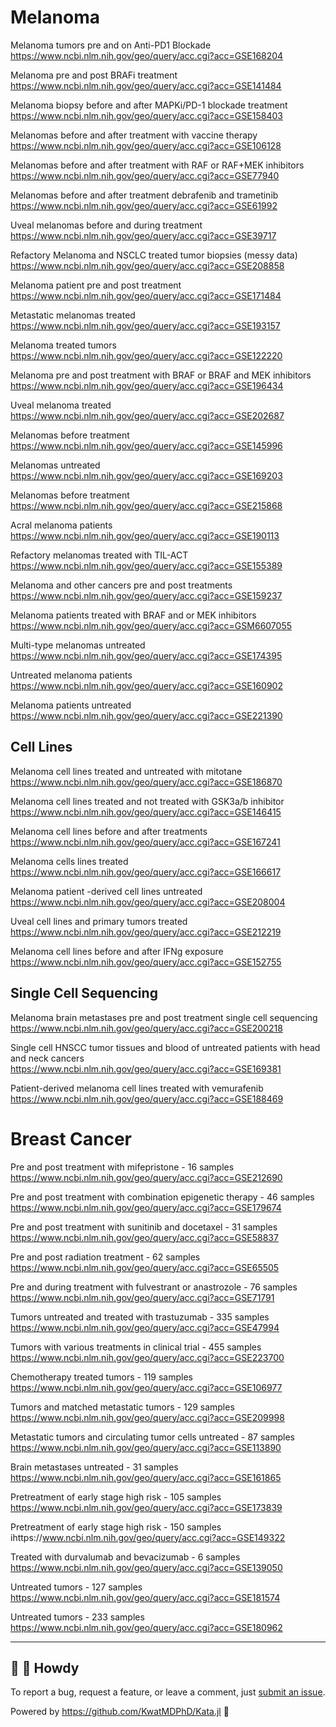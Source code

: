 # Melanoma

Melanoma tumors pre and on Anti-PD1 Blockade<br>
https://www.ncbi.nlm.nih.gov/geo/query/acc.cgi?acc=GSE168204

Melanoma pre and post BRAFi treatment<br>
https://www.ncbi.nlm.nih.gov/geo/query/acc.cgi?acc=GSE141484

Melanoma biopsy before and after MAPKi/PD-1 blockade treatment<br>
https://www.ncbi.nlm.nih.gov/geo/query/acc.cgi?acc=GSE158403

Melanomas before and after treatment with vaccine therapy<br>
https://www.ncbi.nlm.nih.gov/geo/query/acc.cgi?acc=GSE106128

Melanomas before and after treatment with RAF or RAF+MEK inhibitors<br>
https://www.ncbi.nlm.nih.gov/geo/query/acc.cgi?acc=GSE77940

Melanomas before and after treatment debrafenib and trametinib<br>
https://www.ncbi.nlm.nih.gov/geo/query/acc.cgi?acc=GSE61992

Uveal melanomas before and during treatment<br>
https://www.ncbi.nlm.nih.gov/geo/query/acc.cgi?acc=GSE39717

Refactory Melanoma and NSCLC treated tumor biopsies (messy data)<br>
https://www.ncbi.nlm.nih.gov/geo/query/acc.cgi?acc=GSE208858

Melanoma patient pre and post treatment<br>
https://www.ncbi.nlm.nih.gov/geo/query/acc.cgi?acc=GSE171484

Metastatic melanomas treated<br>
https://www.ncbi.nlm.nih.gov/geo/query/acc.cgi?acc=GSE193157

Melanoma treated tumors<br>
https://www.ncbi.nlm.nih.gov/geo/query/acc.cgi?acc=GSE122220

Melanoma pre and post treatment with BRAF or BRAF and MEK inhibitors<br>
https://www.ncbi.nlm.nih.gov/geo/query/acc.cgi?acc=GSE196434

Uveal melanoma treated<br>
https://www.ncbi.nlm.nih.gov/geo/query/acc.cgi?acc=GSE202687

Melanomas before treatment<br>
https://www.ncbi.nlm.nih.gov/geo/query/acc.cgi?acc=GSE145996

Melanomas untreated<br>
https://www.ncbi.nlm.nih.gov/geo/query/acc.cgi?acc=GSE169203

Melanomas before treatment<br>
https://www.ncbi.nlm.nih.gov/geo/query/acc.cgi?acc=GSE215868

Acral melanoma patients<br>
https://www.ncbi.nlm.nih.gov/geo/query/acc.cgi?acc=GSE190113

Refactory melanomas treated with TIL-ACT<br>
https://www.ncbi.nlm.nih.gov/geo/query/acc.cgi?acc=GSE155389

Melanoma and other cancers pre and post treatments<br>
https://www.ncbi.nlm.nih.gov/geo/query/acc.cgi?acc=GSE159237

Melanoma patients treated with BRAF and or MEK inhibitors<br>
https://www.ncbi.nlm.nih.gov/geo/query/acc.cgi?acc=GSM6607055

Multi-type melanomas untreated<br>
https://www.ncbi.nlm.nih.gov/geo/query/acc.cgi?acc=GSE174395

Untreated melanoma patients<br>
https://www.ncbi.nlm.nih.gov/geo/query/acc.cgi?acc=GSE160902

Melanoma patients untreated<br>
https://www.ncbi.nlm.nih.gov/geo/query/acc.cgi?acc=GSE221390

## Cell Lines

Melanoma cell lines treated and untreated with mitotane<br>
https://www.ncbi.nlm.nih.gov/geo/query/acc.cgi?acc=GSE186870

Melanoma cell lines treated and not treated with GSK3a/b inhibitor<br>
https://www.ncbi.nlm.nih.gov/geo/query/acc.cgi?acc=GSE146415

Melanoma cell lines before and after treatments<br>
https://www.ncbi.nlm.nih.gov/geo/query/acc.cgi?acc=GSE167241

Melanoma cells lines treated<br>
https://www.ncbi.nlm.nih.gov/geo/query/acc.cgi?acc=GSE166617

Melanoma patient -derived cell lines untreated<br>
https://www.ncbi.nlm.nih.gov/geo/query/acc.cgi?acc=GSE208004

Uveal cell lines and primary tumors treated<br>
https://www.ncbi.nlm.nih.gov/geo/query/acc.cgi?acc=GSE212219

Melanoma cell lines before and after IFNg exposure<br>
https://www.ncbi.nlm.nih.gov/geo/query/acc.cgi?acc=GSE152755

## Single Cell Sequencing

Melanoma brain metastases pre and post treatment single cell sequencing<br>
https://www.ncbi.nlm.nih.gov/geo/query/acc.cgi?acc=GSE200218

Single cell HNSCC tumor tissues and blood of untreated patients with head and neck cancers<br>
https://www.ncbi.nlm.nih.gov/geo/query/acc.cgi?acc=GSE169381

Patient-derived melanoma cell lines treated with vemurafenib<br>
https://www.ncbi.nlm.nih.gov/geo/query/acc.cgi?acc=GSE188469

# Breast Cancer

Pre and post treatment with mifepristone - 16 samples<br>
https://www.ncbi.nlm.nih.gov/geo/query/acc.cgi?acc=GSE212690

Pre and post treatment with combination epigenetic therapy - 46 samples<br>
https://www.ncbi.nlm.nih.gov/geo/query/acc.cgi?acc=GSE179674

Pre and post treatment with sunitinib and docetaxel - 31 samples<br>
https://www.ncbi.nlm.nih.gov/geo/query/acc.cgi?acc=GSE58837

Pre and post radiation treatment - 62 samples<br>
https://www.ncbi.nlm.nih.gov/geo/query/acc.cgi?acc=GSE65505

Pre and during treatment with fulvestrant or anastrozole - 76 samples<br>
https://www.ncbi.nlm.nih.gov/geo/query/acc.cgi?acc=GSE71791

Tumors untreated and treated with trastuzumab - 335 samples<br>
https://www.ncbi.nlm.nih.gov/geo/query/acc.cgi?acc=GSE47994

Tumors with various treatments in clinical trial - 455 samples<br>
https://www.ncbi.nlm.nih.gov/geo/query/acc.cgi?acc=GSE223700

Chemotherapy treated tumors - 119 samples<br>
https://www.ncbi.nlm.nih.gov/geo/query/acc.cgi?acc=GSE106977

Tumors and matched metastatic tumors - 129 samples<br>
https://www.ncbi.nlm.nih.gov/geo/query/acc.cgi?acc=GSE209998

Metastatic tumors and circulating tumor cells untreated - 87 samples<br>
https://www.ncbi.nlm.nih.gov/geo/query/acc.cgi?acc=GSE113890

Brain metastases untreated - 31 samples<br>
https://www.ncbi.nlm.nih.gov/geo/query/acc.cgi?acc=GSE161865

Pretreatment of early stage high risk - 105 samples<br>
https://www.ncbi.nlm.nih.gov/geo/query/acc.cgi?acc=GSE173839

Pretreatment of early stage high risk - 150 samples<br>
ihttps://www.ncbi.nlm.nih.gov/geo/query/acc.cgi?acc=GSE149322

Treated with durvalumab and bevacizumab - 6 samples<br>
https://www.ncbi.nlm.nih.gov/geo/query/acc.cgi?acc=GSE139050

Untreated tumors - 127 samples<br>
https://www.ncbi.nlm.nih.gov/geo/query/acc.cgi?acc=GSE181574

Untreated tumors - 233 samples<br>
https://www.ncbi.nlm.nih.gov/geo/query/acc.cgi?acc=GSE180962

---

## 👋 🤠 Howdy

To report a bug, request a feature, or leave a comment, just [submit an issue](https://github.com/KwatMDPhD/CancerData.pro/issues/new/choose).

Powered by https://github.com/KwatMDPhD/Kata.jl 🌝
